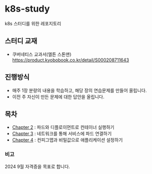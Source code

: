 # k8s-study
k8s 스터디를 위한 레포지토리

## 스터디 교재
- 쿠버네티스 교과서(엘튼 스톤맨) https://product.kyobobook.co.kr/detail/S000208711643


## 진행방식
- 매주 1장 분량의 내용을 학습하고, 해당 장의 연습문제를 만들어 올립니다.
- 이전 주 자신이 만든 문제에 대한 답안을 올립니다.


## 목차
- [Chapter 2](./ch02) : 파드와 디플로이먼트로 컨테이너 실행하기
- [Chapter 3](./ch03) : 네트워크를 통해 서비스에 파드 연결하기
- [Chapter 4](./ch04) : 컨피그맵과 비밀값으로 애플리케이션 설정하기



### 비고
2024 9월 자격증을 목표로 합니다.

